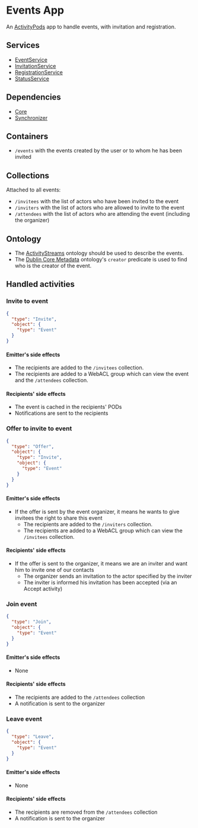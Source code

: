 # Events App

An [ActivityPods](../../README.md) app to handle events, with invitation and registration.

## Services

- [EventService](services/event.js)
- [InvitationService](services/invitation.js)
- [RegistrationService](services/registration.js)
- [StatusService](services/status.js)

## Dependencies

- [Core](../core/README.md)
- [Synchronizer](../synchronizer/README.md)

## Containers

- `/events` with the events created by the user or to whom he has been invited

## Collections

Attached to all events:

- `/invitees` with the list of actors who have been invited to the event
- `/inviters` with the list of actors who are allowed to invite to the event
- `/attendees` with the list of actors who are attending the event (including the organizer)

## Ontology

- The [ActivityStreams](https://www.w3.org/TR/activitystreams-core/) ontology should be used to describe the events.
- The [Dublin Core Metadata](https://www.dublincore.org/specifications/dublin-core/dcmi-terms/#http://purl.org/dc/elements/1.1/creator) ontology's `creator` predicate is used to find who is the creator of the event.

## Handled activities

### Invite to event

```json
{
  "type": "Invite",
  "object": {
    "type": "Event"
  }
}
```

#### Emitter's side effects

- The recipients are added to the `/invitees` collection.
- The recipients are added to a WebACL group which can view the event and the `/attendees` collection.

#### Recipients' side effects

- The event is cached in the recipients' PODs
- Notifications are sent to the recipients


### Offer to invite to event

```json
{
  "type": "Offer",
  "object": {
    "type": "Invite",
    "object": {
      "type": "Event"
    }
  }
}
```

#### Emitter's side effects

- If the offer is sent by the event organizer, it means he wants to give invitees the right to share this event
  - The recipients are added to the `/inviters` collection.
  - The recipients are added to a WebACL group which can view the `/invitees` collection.

#### Recipients' side effects

- If the offer is sent to the organizer, it means we are an inviter and want him to invite one of our contacts
  - The organizer sends an invitation to the actor specified by the inviter
  - The inviter is informed his invitation has been accepted (via an Accept activity)


### Join event

```json
{
  "type": "Join",
  "object": {
    "type": "Event"
  }
}
```

#### Emitter's side effects

- None

#### Recipients' side effects

- The recipients are added to the `/attendees` collection
- A notification is sent to the organizer


### Leave event

```json
{
  "type": "Leave",
  "object": {
    "type": "Event"
  }
}
```

#### Emitter's side effects

- None

#### Recipients' side effects

- The recipients are removed from the `/attendees` collection
- A notification is sent to the organizer
